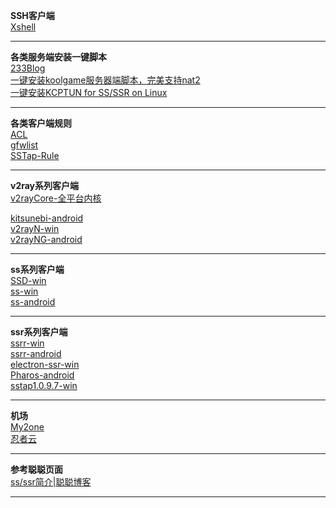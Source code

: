 **SSH客户端**                    
[Xshell](https://www.netsarang.com/zh/free-for-home-school/)

--------------------------------------------------------------------------------------------------------------------------------     
**各类服务端安装一键脚本**              
[233Blog](https://2333blog.com/)      
[一键安装koolgame服务器端脚本，完美支持nat2](https://github.com/clangcn/game-server)        
[一键安装KCPTUN for SS/SSR on Linux](https://github.com/onekeyshell/kcptun_for_ss_ssr/tree/master)      

--------------------------------------------------------------------------------------------------------------------------------     
**各类客户端规则**              
[ACL](https://github.com/ACL4SSR/ACL4SSR)        
[gfwlist](https://github.com/gfwlist/gfwlist)        
[SSTap-Rule](https://github.com/FQrabbit/SSTap-Rule/releases)      

--------------------------------------------------------------------------------------------------------------------------------     
**v2ray系列客户端**                 
[v2rayCore-全平台内核](https://github.com/v2ray/v2ray-core/releases)                

[kitsunebi-android](https://github.com/eycorsican/kitsunebi-android/releases)            
[v2rayN-win](https://github.com/2dust/v2rayN/releases)        
[v2rayNG-android](https://github.com/2dust/v2rayNG/releases)       

--------------------------------------------------------------------------------------------------------------------------------     
**ss系列客户端**               
[SSD-win](https://github.com/TheCGDF/SSD-Windows/releases)         
[ss-win](https://github.com/shadowsocks/shadowsocks-windows/releases)       
[ss-android](https://github.com/shadowsocks/shadowsocks-android/releases)              

--------------------------------------------------------------------------------------------------------------------------------     
**ssr系列客户端**            
[ssrr-win](https://github.com/shadowsocksrr/shadowsocksr-csharp/releases)        
[ssrr-android](https://github.com/shadowsocksrr/shadowsocksr-android/releases)       
[electron-ssr-win](https://github.com/shadowsocksrr/electron-ssr/releases)             
[Pharos-android](https://github.com/PharosVip/Pharos-Android-Test)                     
[sstap1.0.9.7-win](https://github.com/aefan/Ladder/releases/tag/sstap1.0.9.7)          

--------------------------------------------------------------------------------------------------------------------------------    
**机场**     
[My2one](https://www.myz0ne.life/auth/register?affid=42345)        
[忍者云](https://renzhe.cloud/auth/register?code=XEhI)         

--------------------------------------------------------------------------------------------------------------------------------
**参考聪聪页面**           
[ss/ssr简介|聪聪博客](https://congcong0806.github.io/2018/04/20/SS/)             

--------------------------------------------------------------------------------------------------------------------------------
